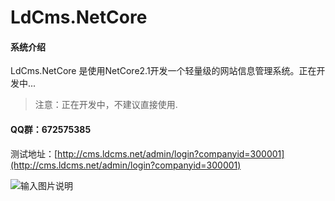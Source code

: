 # LdCms.NetCore

#### 系统介绍
LdCms.NetCore 是使用NetCore2.1开发一个轻量级的网站信息管理系统。正在开发中...

> 注意：正在开发中，不建议直接使用.

#### QQ群：672575385

测试地址：[http://cms.ldcms.net/admin/login?companyid=300001](http://cms.ldcms.net/admin/login?companyid=300001)


![输入图片说明](https://images.gitee.com/uploads/images/2019/0402/123418_aad9d91b_1201395.png "QQ图片20190402123336.png")

